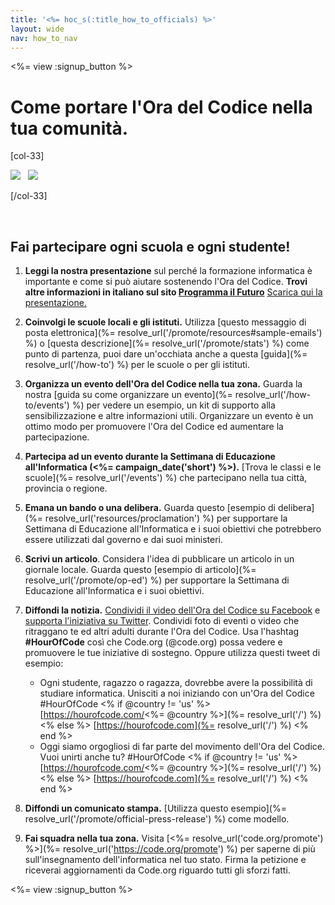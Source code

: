 ```yaml
---
title: '<%= hoc_s(:title_how_to_officials) %>'
layout: wide
nav: how_to_nav
---
```

<%= view :signup_button %>

# Come portare l'Ora del Codice nella tua comunità.

[col-33]

![](/images/fit-275/highlight-obama.png)&nbsp;&nbsp;&nbsp;![](/images/fit-246/dan.jpg)

[/col-33]

<p style="clear:both">&nbsp;</p>

## Fai partecipare ogni scuola e ogni studente!

1. **Leggi la nostra presentazione** sul perché la formazione informatica è importante e come si può aiutare sostenendo l'Ora del Codice. **Trovi altre informazioni in italiano sul sito <a href="https://www.programmailfuturo.it/come/ora-del-codice/introduzione" target="_blank">Programma il Futuro</a>** [Scarica qui la presentazione.](/files/hoc-one-pager-public-officials-2016.pdf)

2. **Coinvolgi le scuole locali e gli istituti.** Utilizza [questo messaggio di posta elettronica](%= resolve_url('/promote/resources#sample-emails') %) o [questa descrizione](%= resolve_url('/promote/stats') %) come punto di partenza, puoi dare un'occhiata anche a questa [guida](%= resolve_url('/how-to') %) per le scuole o per gli istituti.

3. **Organizza un evento dell'Ora del Codice nella tua zona.** Guarda la nostra [guida su come organizzare un evento](%= resolve_url('/how-to/events') %) per vedere un esempio, un kit di supporto alla sensibilizzazione e altre informazioni utili. Organizzare un evento è un ottimo modo per promuovere l'Ora del Codice ed aumentare la partecipazione.

4. **Partecipa ad un evento durante la Settimana di Educazione all'Informatica (<%= campaign_date('short') %>).** [Trova le classi e le scuole](%= resolve_url('/events') %) che partecipano nella tua città, provincia o regione.

5. **Emana un bando o una delibera.** Guarda questo [esempio di delibera](%= resolve_url('resources/proclamation') %) per supportare la Settimana di Educazione all'Informatica e i suoi obiettivi che potrebbero essere utilizzati dal governo e dai suoi ministeri.

6. **Scrivi un articolo**. Considera l'idea di pubblicare un articolo in un giornale locale. Guarda questo [esempio di articolo](%= resolve_url('/promote/op-ed') %) per supportare la Settimana di Educazione all'Informatica e i suoi obiettivi.

7. **Diffondi la notizia.** [Condividi il video dell'Ora del Codice su Facebook](https://www.facebook.com/sharer/sharer.php?u=http%3A%2F%2Fhourofcode.com%2Fus) e [supporta l'iniziativa su Twitter](https://twitter.com/intent/tweet?url=http%3A%2F%2Fhourofcode.com&text=I%27m%20participating%20in%20this%20year%27s%20%23HourOfCode%2C%20are%20you%3F%20%40codeorg&original_referer=https%3A%2F%2Fwww.google.com%2Furl%3Fq%3Dhttps%253A%252F%252Ftwitter.com%252Fshare%253Fhashtags%253D%2526amp%253Brelated%253Dcodeorg%2526amp%253Btext%253DI%252527m%252Bparticipating%252Bin%252Bthis%252Byear%252527s%252B%252523HourOfCode%25252C%252Bare%252Byou%25253F%252B%252540codeorg%2526amp%253Burl%253Dhttp%25253A%25252F%25252Fhourofcode.com%26sa%3DD%26sntz%3D1%26usg%3DAFQjCNE1GLTUbKZfMlEh9Aj5w0iswz6PYQ&related=codeorg&hashtags=). Condividi foto di eventi o video che ritraggano te ed altri adulti durante l'Ora del Codice. Usa l'hashtag **#HourOfCode** così che Code.org (@code.org) possa vedere e promuovere le tue iniziative di sostegno. Oppure utilizza questi tweet di esempio:
    
    - Ogni studente, ragazzo o ragazza, dovrebbe avere la possibilità di studiare informatica. Unisciti a noi iniziando con un'Ora del Codice #HourOfCode <% if @country != 'us' %> [https://hourofcode.com/<%= @country %>](%= resolve_url('/') %) <% else %> [https://hourofcode.com](%= resolve_url('/') %) <% end %>
    - Oggi siamo orgogliosi di far parte del movimento dell'Ora del Codice. Vuoi unirti anche tu? #HourOfCode <% if @country != 'us' %> [https://hourofcode.com/<%= @country %>](%= resolve_url('/') %) <% else %> [https://hourofcode.com](%= resolve_url('/') %) <% end %>   
          
        

8. **Diffondi un comunicato stampa.** [Utilizza questo esempio](%= resolve_url('/promote/official-press-release') %) come modello.

9. **Fai squadra nella tua zona.** Visita [<%= resolve_url('code.org/promote') %>](%= resolve_url('https://code.org/promote') %) per saperne di più sull'insegnamento dell'informatica nel tuo stato. Firma la petizione e riceverai aggiornamenti da Code.org riguardo tutti gli sforzi fatti.

<%= view :signup_button %>